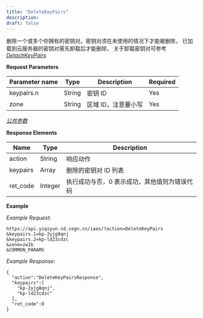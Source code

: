 ```yaml
---
title: "DeleteKeyPairs"
description: 
draft: false
---
```




删除一个或多个你拥有的密钥对。密钥对须在未使用的情况下才能被删除， 已加载到云服务器的密钥对需先卸载后才能删除， 关于卸载密钥对可参考 [_DetachKeyPairs_](../detach_key_pairs/)

**Request Parameters**

| Parameter name | Type | Description | Required |
| --- | --- | --- | --- |
| keypairs.n | String | 密钥 ID | Yes |
| zone | String | 区域 ID，注意要小写 | Yes |

[_公共参数_](../../../parameters/)

**Response Elements**

| Name | Type | Description |
| --- | --- | --- |
| action | String | 响应动作 |
| keypairs | Array | 删除的密钥对 ID 列表 |
| ret_code | Integer | 执行成功与否，0 表示成功，其他值则为错误代码 |

**Example**

_Example Request_:

```
https://api.yiqiyun.sd.cegn.cn/iaas/?action=DeleteKeyPairs
&keypairs.1=kp-2yjg8qnj
&keypairs.2=kp-ld23cdzc
&zone=zw1b
&COMMON_PARAMS
```

_Example Response_:

```
{
  "action":"DeleteKeyPairsResponse",
  "keypairs":[
    "kp-2yjg8qnj",
    "kp-ld23cdzc"
  ],
  "ret_code":0
}
```
